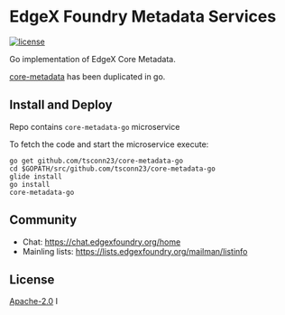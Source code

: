 # EdgeX Foundry Metadata Services
[![license](https://img.shields.io/badge/license-Apache%20v2.0-blue.svg)](LICENSE)

Go implementation of EdgeX Core Metadata.

[core-metadata](https://github.com/tsconn23/core-metadata) has been duplicated in go.


## Install and Deploy
Repo contains `core-metadata-go` microservice

To fetch the code and start the microservice execute:

```
go get github.com/tsconn23/core-metadata-go
cd $GOPATH/src/github.com/tsconn23/core-metadata-go
glide install
go install
core-metadata-go
```
## Community
- Chat: https://chat.edgexfoundry.org/home
- Mainling lists: https://lists.edgexfoundry.org/mailman/listinfo

## License
[Apache-2.0](LICENSE)
I
